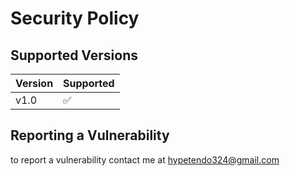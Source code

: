 # Security Policy

## Supported Versions

| Version | Supported          |
| ------- | ------------------ |
| v1.0    | :white_check_mark: |
## Reporting a Vulnerability

to report a vulnerability contact me at hypetendo324@gmail.com
